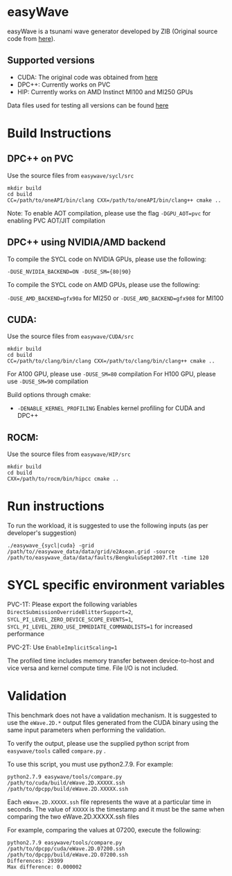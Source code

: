 # easyWave

easyWave is a tsunami wave generator developed by ZIB (Original source code from [here](https://github.com/christgau/easywave-sycl)).

## Supported versions

- CUDA: The original code was obtained from [here](https://git.gfz-potsdam.de/id2/geoperil/easyWave)
- DPC++: Currently works on PVC
- HIP: Currently works on AMD Instinct MI100 and MI250 GPUs

Data files used for testing all versions can be found [here](https://git.gfz-potsdam.de/id2/geoperil/easyWave/-/tree/master/data)

# Build Instructions

## DPC++ on PVC

Use the source files from ```easywave/sycl/src```

```
mkdir build
cd build
CC=/path/to/oneAPI/bin/clang CXX=/path/to/oneAPI/bin/clang++ cmake ..
```
Note: To enable AOT compilation, please use the flag `-DGPU_AOT=pvc` for enabling PVC AOT/JIT compilation

## DPC++ using NVIDIA/AMD backend

To compile the SYCL code on NVIDIA GPUs, please use the following:

`-DUSE_NVIDIA_BACKEND=ON -DUSE_SM={80|90}`

To compile the SYCL code on AMD GPUs, please use the following:

`-DUSE_AMD_BACKEND=gfx90a` for MI250 or `-DUSE_AMD_BACKEND=gfx908` for MI100

## CUDA:

Use the source files from ```easywave/CUDA/src```

```
mkdir build
cd build
CC=/path/to/clang/bin/clang CXX=/path/to/clang/bin/clang++ cmake ..
```

For A100 GPU, please use `-DUSE_SM=80` compilation 
For H100 GPU, please use `-DUSE_SM=90` compilation 

Build options through cmake:

* ```-DENABLE_KERNEL_PROFILING``` Enables kernel profiling for CUDA and DPC++

## ROCM:

Use the source files from ```easywave/HIP/src```

```
mkdir build
cd build
CXX=/path/to/rocm/bin/hipcc cmake ..
```

# Run instructions

To run the workload, it is suggested to use the following inputs (as per developer's suggestion)

```
./easywave_{sycl|cuda} -grid /path/to//easywave_data/data/grid/e2Asean.grid -source /path/to/easywave_data/data/faults/BengkuluSept2007.flt -time 120
```
# SYCL specific environment variables

PVC-1T: Please export the following variables `DirectSubmissionOverrideBlitterSupport=2`, `SYCL_PI_LEVEL_ZERO_DEVICE_SCOPE_EVENTS=1`, `SYCL_PI_LEVEL_ZERO_USE_IMMEDIATE_COMMANDLISTS=1` for increased performance

PVC-2T: Use `EnableImplicitScaling=1`

The profiled time includes memory transfer between device-to-host and vice versa and kernel compute time. File I/O is not included.

# Validation

This benchmark does not have a validation mechanism. It is suggested to use the `eWave.2D.*` output files generated from the CUDA binary using the same input parameters when performing the validation. 

To verify the output, please use the supplied python script from ```easywave/tools``` called ```compare.py``` . 

To use this script, you must use python2.7.9. For example:

```python2.7.9 easywave/tools/compare.py /path/to/cuda/build/eWave.2D.XXXXX.ssh /path/to/dpcpp/build/eWave.2D.XXXXX.ssh```

Each ```eWave.2D.XXXXX.ssh``` file represents the wave at a particular time in seconds. The value of `XXXXX` is the timestamp and it must be the same when comparing the two eWave.2D.XXXXX.ssh files

For example, comparing the values at 07200, execute the following:

```
python2.7.9 easywave/tools/compare.py /path/to/dpcpp/cuda/eWave.2D.07200.ssh /path/to/dpcpp/build/eWave.2D.07200.ssh
Differences: 29399
Max difference: 0.000002
```
